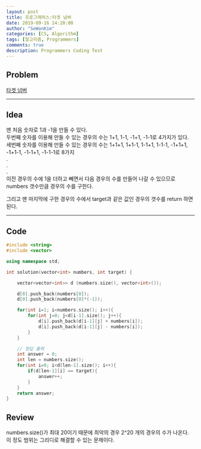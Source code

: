 ```yaml
---
layout: post
title: 프로그래머스:타겟 넘버
date: 2019-09-16 14:20:00
author: "SeWonKim"
categories: [CS, Algorithm]
tags: [알고리즘, Programmers]
comments: true
description: Programmers Coding Test
---
```


## Problem

[타겟 넘버](https://programmers.co.kr/learn/courses/30/lessons/43165)

---

## Idea

맨 처음 숫자로 1과 -1을 만들 수 있다.  
두번째 숫자를 이용해 만들 수 있는 경우의 수는 1+1, 1-1, -1+1, -1-1로 4가지가 있다.  
세번째 숫자를 이용해 만들 수 있는 경우의 수는 1+1+1, 1+1-1, 1-1+1, 1-1-1, -1+1+1, -1+1-1, -1-1+1, -1-1-1로 8가지  
.  
.  
.  
이전 경우의 수에 1을 더하고 빼면서 다음 경우의 수를 만들어 나갈 수 있으므로 numbers 갯수만큼 경우의 수를 구한다.

그리고 맨 마지막에 구한 경우의 수에서 target과 같은 값인 경우의 갯수를 return 하면 된다.

---

## Code

```cpp
#include <string>
#include <vector>

using namespace std;

int solution(vector<int> numbers, int target) {

    vector<vector<int>> d (numbers.size(), vector<int>());

    d[0].push_back(numbers[0]);
    d[0].push_back(numbers[0]*(-1));

    for(int i=1; i<numbers.size(); i++){
        for(int j=0; j<d[i-1].size(); j++){
            d[i].push_back(d[i-1][j] + numbers[i]);
            d[i].push_back(d[i-1][j] - numbers[i]);
        }
    }

    // 정답 출력
    int answer = 0;
    int len = numbers.size();
    for(int i=0; i<d[len-1].size(); i++){
        if(d[len-1][i] == target){
            answer++;
        }
    }
    return answer;
}
```

## Review

numbers.size()가 최대 20이기 때문에 최악의 경우 2^20 개의 경우의 수가 나온다. 이 정도 범위는 그리디로 해결할 수 있는 문제이다.
